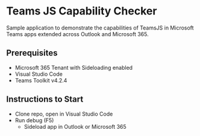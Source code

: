 # Teams JS Capability Checker

Sample application to demonstrate the capabilities of TeamsJS in Microsoft Teams apps extended across Outlook and Microsoft 365.

## Prerequisites

- Microsoft 365 Tenant with Sideloading enabled
- Visual Studio Code
- Teams Toolkit v4.2.4

## Instructions to Start

- Clone repo, open in Visual Studio Code
- Run debug (F5)
  - Sideload app in Outlook or Microsoft 365
